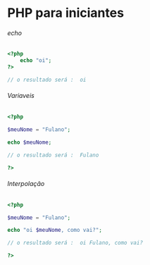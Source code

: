 # PHP para iniciantes


###### echo
```php
<?php
    echo "oi";
?>

// o resultado será :  oi

```


###### Variaveis
```php
<?php

$meuNome = "Fulano";

echo $meuNome; 

// o resultado será :  Fulano

?>
```

###### Interpolação
```php
<?php

$meuNome = "Fulano";

echo "oi $meuNome, como vai?"; 

// o resultado será :  oi Fulano, como vai?

?>
```
